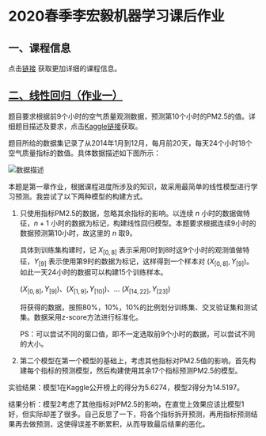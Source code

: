 <!--
 * @Descripttion: 
 * @version: 
 * @Author: ErCHen
 * @Date: 2020-04-25 17:52:20
 * @LastEditTime: 2020-04-28 15:21:39
 -->

# 2020春季李宏毅机器学习课后作业

## 一、课程信息

点击[链接](http://speech.ee.ntu.edu.tw/~tlkagk/courses_ML20.html) 获取更加详细的课程信息。

## [二、线性回归（作业一）](https://github.com/B15090815/hung-yi-Lee_2020_spring_ml_homework/tree/master/hw_1)

题目要求根据前9个小时的空气质量观测数据，预测第10个小时的PM2.5的值。详细题目描述及要求，点击[Kaggle链接](https://www.kaggle.com/c/ml2020spring-hw1/)获取。

题目所给的数据集记录了从2014年1月到12月，每月前20天，每天24个小时18个空气质量指标的数值。具体数据描述如下图所示：

![数据描述](https://gitee.com/crxcoding/Image/raw/master/github/2020_ml_hw/hw1_data_structure.png)

本题是第一章作业，根据课程进度所涉及的知识，故采用最简单的线性模型进行学习预测。我尝试了以下两种模型的构建方式。

1. 只使用指标PM2.5的数据，忽略其余指标的影响。以连续 $n$ 小时的数据做特征，$n+1$ 小时的数据为标记，构建线性回归模型。本题要求根据连续9小时的数据预测第10小时，故这里的 $n$ 取9。

   具体到训练集构建时，记 $X_{[0,8]}$ 表示采用0时到8时这9个小时的观测值做特征，$Y_{[9]}$ 表示使用第9时的数据为标记，这样得到一个样本对 $(X_{[0,8]},Y_{[9]})$。如此一天24小时的数据可以构建15个训练样本。

    $(X_{[0,8]},Y_{[9]})$、$(X_{[1,9]},Y_{[10]})$、... $(X_{[14,22]},Y_{[23]})$

    将获得的数据，按照80%，10%，10%的比例划分训练集、交叉验证集和测试集。数据采用z-score方法进行标准化。

    PS：可以尝试不同的窗口值，即不一定选取前9个小时的数据，可以尝试不同的大小。

2. 第二个模型在第一个模型的基础上，考虑其他指标对PM2.5值的影响。首先构建每个指标的预测模型，然后构建使用其余17个指标预测PM2.5的模型。

实验结果：模型1在Kaggle公开榜上的得分为5.6274，模型2得分为14.5197。

结果分析：模型2考虑了其他指标对PM2.5的影响，在直觉上效果应该比模型1好，但实际却差了很多。自己反思了一下，将各个指标拆开预测，再用指标预测结果再去做预测，这使得误差不断累积，从而导致最后结果的恶化。
